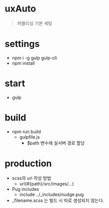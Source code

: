 # uxAuto
> 퍼블리싱 기본 세팅

# settings
* npm i -g gulp gulp-cli
* npm install


# start
* gulp

# build
* npm run build
  * gulpfile.js 
    * $path 변수에 실서버 경로 할당

# production
* scss의 url 작성 방법
  * url(#{path}/src/images/...)
* Pug includes
  * include ../_includes/nudge.pug
* _filename.scss 는 빌드 시 따로 생성되지 않는다.
